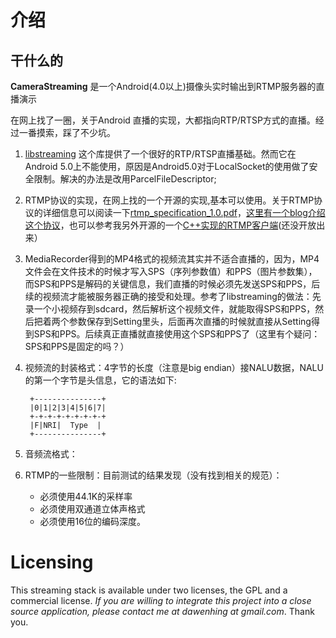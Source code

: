 # 介绍

## 干什么的

**CameraStreaming** 是一个Android(4.0以上)摄像头实时输出到RTMP服务器的直播演示

在网上找了一圈，关于Android 直播的实现，大都指向RTP/RTSP方式的直播。经过一番摸索，踩了不少坑。

1. [libstreaming](https://github.com/fyhertz/libstreaming) 这个库提供了一个很好的RTP/RTSP直播基础。然而它在Android 5.0上不能使用，原因是Android5.0对于LocalSocket的使用做了安全限制。解决的办法是改用ParcelFileDescriptor;
2. RTMP协议的实现，在网上找的一个开源的实现,基本可以使用。关于RTMP协议的详细信息可以阅读一下[rtmp_specification_1.0.pdf](https://github.com/dourgulf/CameraStreaming/blob/master/doc/rtmp_specification_1.0.pdf)，[这里有一个blog介绍这个协议](http://www.cnweblog.com/fly2700/archive/2008/04/09/281431.html)，也可以参考我另外开源的一个[C++实现的RTMP客户端]()(还没开放出来）
3. MediaRecorder得到的MP4格式的视频流其实并不适合直播的，因为，MP4文件会在文件技术的时候才写入SPS（序列参数值）和PPS（图片参数集），而SPS和PPS是解码的关键信息，我们直播的时候必须先发送SPS和PPS，后续的视频流才能被服务器正确的接受和处理。参考了libstreaming的做法：先录一个小视频存到sdcard，然后解析这个视频文件，就能取得SPS和PPS，然后把着两个参数保存到Setting里头，后面再次直播的时候就直接从Setting得到SPS和PPS。后续真正直播就直接使用这个SPS和PPS了（这里有个疑问：SPS和PPS是固定的吗？）
4. 视频流的封装格式：4字节的长度（注意是big endian）接NALU数据，NALU的第一个字节是头信息，它的语法如下:

		+---------------+
		|0|1|2|3|4|5|6|7|
		+-+-+-+-+-+-+-+-+
		|F|NRI|  Type  |
		+---------------+
		
5. 音频流格式：
6. RTMP的一些限制：目前测试的结果发现（没有找到相关的规范）：
	* 必须使用44.1K的采样率
	* 必须使用双通道立体声格式
	* 必须使用16位的编码深度。

# Licensing

This streaming stack is available under two licenses, the GPL and a commercial license. *If you are willing to integrate this project into a close source application, please contact me at dawenhing at gmail.com*. Thank you.
